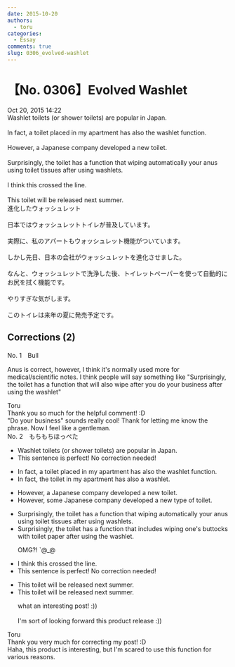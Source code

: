 ```yaml
---
date: 2015-10-20
authors:
  - toru
categories:
  - Essay
comments: true
slug: 0306_evolved-washlet
---
```


# 【No. 0306】Evolved Washlet
<div class="date">Oct 20, 2015 14:22</div>
<div id="post"><div id="body_show_ori">
Washlet toilets (or shower toilets) are popular in Japan.<br/><br/>In fact, a toilet placed in my apartment has also the washlet function.<br/><br/>However, a Japanese company developed a new toilet.<br/><br/>Surprisingly, the toilet has a function that wiping automatically your anus using toilet tissues after using washlets.<br/><br/>I think this crossed the line.<br/><br/>This toilet will be released next summer.<br/>
</div></div>

<!-- more -->

<div id="post_ja"><div id="body_show_mo">
進化したウォッシュレット<br/><br/>日本ではウォッシュレットトイレが普及しています。<br/><br/>実際に、私のアパートもウォッシュレット機能がついています。<br/><br/>しかし先日、日本の会社がウォッシュレットを進化させました。<br/><br/>なんと、ウォッシュレットで洗浄した後、トイレットペーパーを使って自動的にお尻を拭く機能です。<br/><br/>やりすぎな気がします。<br/><br/>このトイレは来年の夏に発売予定です。
</div></div>

## Corrections (2)
<div id="block"><div class="first_name"> No. 1　<span class="just_name">Bull</span></div><div id="block2">
<p class="comment_small">
 Anus is correct, however, I think it's normally used more for medical/scientific notes. I think people will say something like "Surprisingly, the toilet has a function that will also wipe after you do your business after using the washlet"
</p>

</div><div class="name"><span class="just_name">Toru</span><br>
Thank you so much for the helpful comment! :D<br/>"Do your business" sounds really cool! Thank for letting me know the phrase. Now I feel like a gentleman. 
</div>
</div>
<div id="block"><div class="first_name"> No. 2　<span class="just_name">もちもちほっぺた</span></div><div id="block2">
<ul class="correction_field">
<li class="incorrect">Washlet toilets (or shower toilets) are popular in Japan.</li>
<li class="corrected perfect">This sentence is perfect! No correction needed!</li>
</ul>
<ul class="correction_field">
<li class="incorrect">In fact, a toilet placed in my apartment has also the washlet function.</li>
<li class="corrected correct">
In fact, the toilet in my apartment has also a washlet.
</li>
</ul>
<ul class="correction_field">
<li class="incorrect">However, a Japanese company developed a new toilet.</li>
<li class="corrected correct">
However, some Japanese company developed a new type of toilet.
</li>
</ul>
<ul class="correction_field">
<li class="incorrect">Surprisingly, the toilet has a function that wiping automatically your anus using toilet tissues after using washlets.</li>
<li class="corrected correct">
Surprisingly, the toilet has a function that includes wiping one's buttocks with toilet paper after using the washlet.
<p class="correction_comment">OMG?! `@_@</p>
</li>
</ul>
<ul class="correction_field">
<li class="incorrect">I think this crossed the line.</li>
<li class="corrected perfect">This sentence is perfect! No correction needed!</li>
</ul>
<ul class="correction_field">
<li class="incorrect">This toilet will be released next summer.</li>
<li class="corrected correct">
This toilet will be released next summer.
<p class="correction_comment">what an interesting post! :))<br/><br/>I'm sort of looking forward this product release :))</p>
</li>
</ul>
</div><div class="name"><span class="just_name">Toru</span><br>
Thank you very much for correcting my post! :D<br/>Haha, this product is interesting, but I'm scared to use this function for various reasons.
</div>
</div>
